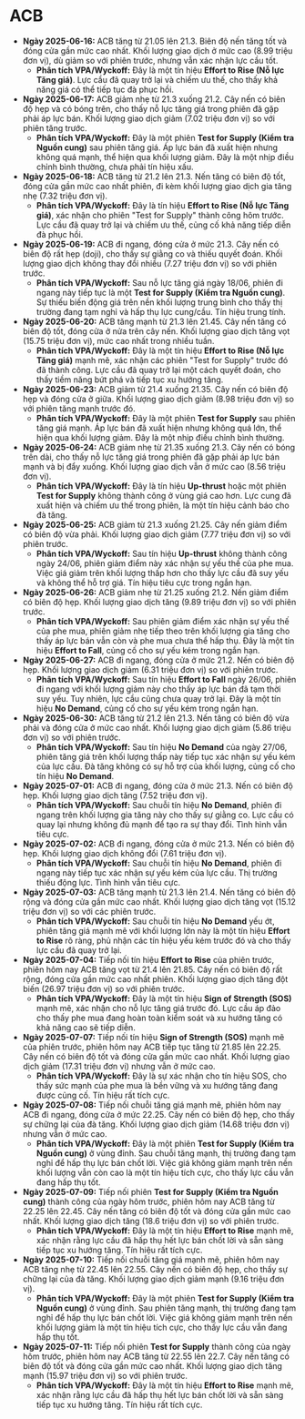 # ACB

-   **Ngày 2025-06-16:** ACB tăng từ 21.05 lên 21.3. Biên độ nến tăng tốt và đóng cửa gần mức cao nhất. Khối lượng giao dịch ở mức cao (8.99 triệu đơn vị), dù giảm so với phiên trước, nhưng vẫn xác nhận lực cầu tốt.
    -   **Phân tích VPA/Wyckoff:** Đây là một tín hiệu **Effort to Rise (Nỗ lực Tăng giá)**. Lực cầu đã quay trở lại và chiếm ưu thế, cho thấy khả năng giá có thể tiếp tục đà phục hồi.
-   **Ngày 2025-06-17:** ACB giảm nhẹ từ 21.3 xuống 21.2. Cây nến có biên độ hẹp và có bóng trên, cho thấy nỗ lực tăng giá trong phiên đã gặp phải áp lực bán. Khối lượng giao dịch giảm (7.02 triệu đơn vị) so với phiên tăng trước.
    -   **Phân tích VPA/Wyckoff:** Đây là một phiên **Test for Supply (Kiểm tra Nguồn cung)** sau phiên tăng giá. Áp lực bán đã xuất hiện nhưng không quá mạnh, thể hiện qua khối lượng giảm. Đây là một nhịp điều chỉnh bình thường, chưa phải tín hiệu xấu.
-   **Ngày 2025-06-18:** ACB tăng từ 21.2 lên 21.3. Nến tăng có biên độ tốt, đóng cửa gần mức cao nhất phiên, đi kèm khối lượng giao dịch gia tăng nhẹ (7.32 triệu đơn vị).
    -   **Phân tích VPA/Wyckoff:** Đây là tín hiệu **Effort to Rise (Nỗ lực Tăng giá)**, xác nhận cho phiên "Test for Supply" thành công hôm trước. Lực cầu đã quay trở lại và chiếm ưu thế, củng cố khả năng tiếp diễn đà phục hồi.
- **Ngày 2025-06-19:** ACB đi ngang, đóng cửa ở mức 21.3. Cây nến có biên độ rất hẹp (doji), cho thấy sự giằng co và thiếu quyết đoán. Khối lượng giao dịch không thay đổi nhiều (7.27 triệu đơn vị) so với phiên trước.
    - **Phân tích VPA/Wyckoff:** Sau nỗ lực tăng giá ngày 18/06, phiên đi ngang này tiếp tục là một **Test for Supply (Kiểm tra Nguồn cung)**. Sự thiếu biến động giá trên nền khối lượng trung bình cho thấy thị trường đang tạm nghỉ và hấp thụ lực cung/cầu. Tín hiệu trung tính.
- **Ngày 2025-06-20:** ACB tăng mạnh từ 21.3 lên 21.45. Cây nến tăng có biên độ tốt, đóng cửa ở nửa trên cây nến. Khối lượng giao dịch tăng vọt (15.75 triệu đơn vị), mức cao nhất trong nhiều tuần.
    - **Phân tích VPA/Wyckoff:** Đây là một tín hiệu **Effort to Rise (Nỗ lực Tăng giá)** mạnh mẽ, xác nhận các phiên "Test for Supply" trước đó đã thành công. Lực cầu đã quay trở lại một cách quyết đoán, cho thấy tiềm năng bứt phá và tiếp tục xu hướng tăng.
- **Ngày 2025-06-23:** ACB giảm từ 21.4 xuống 21.35. Cây nến có biên độ hẹp và đóng cửa ở giữa. Khối lượng giao dịch giảm (8.98 triệu đơn vị) so với phiên tăng mạnh trước đó.
    - **Phân tích VPA/Wyckoff:** Đây là một phiên **Test for Supply** sau phiên tăng giá mạnh. Áp lực bán đã xuất hiện nhưng không quá lớn, thể hiện qua khối lượng giảm. Đây là một nhịp điều chỉnh bình thường.
- **Ngày 2025-06-24:** ACB giảm nhẹ từ 21.35 xuống 21.3. Cây nến có bóng trên dài, cho thấy nỗ lực tăng giá trong phiên đã gặp phải áp lực bán mạnh và bị đẩy xuống. Khối lượng giao dịch vẫn ở mức cao (8.56 triệu đơn vị).
    - **Phân tích VPA/Wyckoff:** Đây là tín hiệu **Up-thrust** hoặc một phiên **Test for Supply** không thành công ở vùng giá cao hơn. Lực cung đã xuất hiện và chiếm ưu thế trong phiên, là một tín hiệu cảnh báo cho đà tăng.
- **Ngày 2025-06-25:** ACB giảm từ 21.3 xuống 21.25. Cây nến giảm điểm có biên độ vừa phải. Khối lượng giao dịch giảm (7.77 triệu đơn vị) so với phiên trước.
    - **Phân tích VPA/Wyckoff:** Sau tín hiệu **Up-thrust** không thành công ngày 24/06, phiên giảm điểm này xác nhận sự yếu thế của phe mua. Việc giá giảm trên khối lượng thấp hơn cho thấy lực cầu đã suy yếu và không thể hỗ trợ giá. Tín hiệu tiêu cực trong ngắn hạn.
- **Ngày 2025-06-26:** ACB giảm nhẹ từ 21.25 xuống 21.2. Nến giảm điểm có biên độ hẹp. Khối lượng giao dịch tăng (9.89 triệu đơn vị) so với phiên trước.
    - **Phân tích VPA/Wyckoff:** Sau phiên giảm điểm xác nhận sự yếu thế của phe mua, phiên giảm nhẹ tiếp theo trên khối lượng gia tăng cho thấy áp lực bán vẫn còn và phe mua chưa thể hấp thụ. Đây là một tín hiệu **Effort to Fall**, củng cố cho sự yếu kém trong ngắn hạn.
- **Ngày 2025-06-27:** ACB đi ngang, đóng cửa ở mức 21.2. Nến có biên độ hẹp. Khối lượng giao dịch giảm (6.31 triệu đơn vị) so với phiên trước.
    - **Phân tích VPA/Wyckoff:** Sau tín hiệu **Effort to Fall** ngày 26/06, phiên đi ngang với khối lượng giảm này cho thấy áp lực bán đã tạm thời suy yếu. Tuy nhiên, lực cầu cũng chưa quay trở lại. Đây là một tín hiệu **No Demand**, củng cố cho sự yếu kém trong ngắn hạn.
- **Ngày 2025-06-30:** ACB tăng từ 21.2 lên 21.3. Nến tăng có biên độ vừa phải và đóng cửa ở mức cao nhất. Khối lượng giao dịch giảm (5.86 triệu đơn vị) so với phiên trước.
    - **Phân tích VPA/Wyckoff:** Sau tín hiệu **No Demand** của ngày 27/06, phiên tăng giá trên khối lượng thấp này tiếp tục xác nhận sự yếu kém của lực cầu. Đà tăng không có sự hỗ trợ của khối lượng, củng cố cho tín hiệu **No Demand**.
- **Ngày 2025-07-01:** ACB đi ngang, đóng cửa ở mức 21.3. Nến có biên độ hẹp. Khối lượng giao dịch tăng (7.52 triệu đơn vị).
    - **Phân tích VPA/Wyckoff:** Sau chuỗi tín hiệu **No Demand**, phiên đi ngang trên khối lượng gia tăng này cho thấy sự giằng co. Lực cầu có quay lại nhưng không đủ mạnh để tạo ra sự thay đổi. Tình hình vẫn tiêu cực.
- **Ngày 2025-07-02:** ACB đi ngang, đóng cửa ở mức 21.3. Nến có biên độ hẹp. Khối lượng giao dịch không đổi (7.61 triệu đơn vị).
    - **Phân tích VPA/Wyckoff:** Sau chuỗi tín hiệu **No Demand**, phiên đi ngang này tiếp tục xác nhận sự yếu kém của lực cầu. Thị trường thiếu động lực. Tình hình vẫn tiêu cực.
- **Ngày 2025-07-03:** ACB tăng mạnh từ 21.3 lên 21.4. Nến tăng có biên độ rộng và đóng cửa gần mức cao nhất. Khối lượng giao dịch tăng vọt (15.12 triệu đơn vị) so với các phiên trước.
    - **Phân tích VPA/Wyckoff:** Sau chuỗi tín hiệu **No Demand** yếu ớt, phiên tăng giá mạnh mẽ với khối lượng lớn này là một tín hiệu **Effort to Rise** rõ ràng, phủ nhận các tín hiệu yếu kém trước đó và cho thấy lực cầu đã quay trở lại.
- **Ngày 2025-07-04:** Tiếp nối tín hiệu **Effort to Rise** của phiên trước, phiên hôm nay ACB tăng vọt từ 21.4 lên 21.85. Cây nến có biên độ rất rộng, đóng cửa gần mức cao nhất phiên. Khối lượng giao dịch tăng đột biến (26.97 triệu đơn vị) so với phiên trước.
    - **Phân tích VPA/Wyckoff:** Đây là một tín hiệu **Sign of Strength (SOS)** mạnh mẽ, xác nhận cho nỗ lực tăng giá trước đó. Lực cầu áp đảo cho thấy phe mua đang hoàn toàn kiểm soát và xu hướng tăng có khả năng cao sẽ tiếp diễn.
- **Ngày 2025-07-07:** Tiếp nối tín hiệu **Sign of Strength (SOS)** mạnh mẽ của phiên trước, phiên hôm nay ACB tiếp tục tăng từ 21.85 lên 22.25. Cây nến có biên độ tốt và đóng cửa gần mức cao nhất. Khối lượng giao dịch giảm (17.31 triệu đơn vị) nhưng vẫn ở mức cao.
    - **Phân tích VPA/Wyckoff:** Đây là sự xác nhận cho tín hiệu SOS, cho thấy sức mạnh của phe mua là bền vững và xu hướng tăng đang được củng cố. Tín hiệu rất tích cực.
- **Ngày 2025-07-08:** Tiếp nối chuỗi tăng giá mạnh mẽ, phiên hôm nay ACB đi ngang, đóng cửa ở mức 22.25. Cây nến có biên độ hẹp, cho thấy sự chững lại của đà tăng. Khối lượng giao dịch giảm (14.68 triệu đơn vị) nhưng vẫn ở mức cao.
    - **Phân tích VPA/Wyckoff:** Đây là một phiên **Test for Supply (Kiểm tra Nguồn cung)** ở vùng đỉnh. Sau chuỗi tăng mạnh, thị trường đang tạm nghỉ để hấp thụ lực bán chốt lời. Việc giá không giảm mạnh trên nền khối lượng vẫn còn cao là một tín hiệu tích cực, cho thấy lực cầu vẫn đang hấp thụ tốt.
- **Ngày 2025-07-09:** Tiếp nối phiên **Test for Supply (Kiểm tra Nguồn cung)** thành công của ngày hôm trước, phiên hôm nay ACB tăng từ 22.25 lên 22.45. Cây nến tăng có biên độ tốt và đóng cửa gần mức cao nhất. Khối lượng giao dịch tăng (18.6 triệu đơn vị) so với phiên trước.
    - **Phân tích VPA/Wyckoff:** Đây là một tín hiệu **Effort to Rise** mạnh mẽ, xác nhận rằng lực cầu đã hấp thụ hết lực bán chốt lời và sẵn sàng tiếp tục xu hướng tăng. Tín hiệu rất tích cực.
- **Ngày 2025-07-10:** Tiếp nối chuỗi tăng giá mạnh mẽ, phiên hôm nay ACB tăng nhẹ từ 22.45 lên 22.55. Cây nến có biên độ hẹp, cho thấy sự chững lại của đà tăng. Khối lượng giao dịch giảm mạnh (9.16 triệu đơn vị).
    - **Phân tích VPA/Wyckoff:** Đây là một phiên **Test for Supply (Kiểm tra Nguồn cung)** ở vùng đỉnh. Sau phiên tăng mạnh, thị trường đang tạm nghỉ để hấp thụ lực bán chốt lời. Việc giá không giảm mạnh trên nền khối lượng giảm là một tín hiệu tích cực, cho thấy lực cầu vẫn đang hấp thụ tốt.
- **Ngày 2025-07-11:** Tiếp nối phiên **Test for Supply** thành công của ngày hôm trước, phiên hôm nay ACB tăng từ 22.55 lên 22.7. Cây nến tăng có biên độ tốt và đóng cửa gần mức cao nhất. Khối lượng giao dịch tăng mạnh (15.97 triệu đơn vị) so với phiên trước.
    - **Phân tích VPA/Wyckoff:** Đây là một tín hiệu **Effort to Rise** mạnh mẽ, xác nhận rằng lực cầu đã hấp thụ hết lực bán chốt lời và sẵn sàng tiếp tục xu hướng tăng. Tín hiệu rất tích cực.


